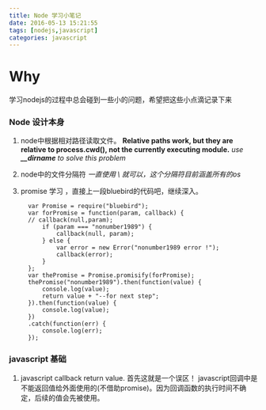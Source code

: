 ```yaml
---
title: Node 学习小笔记
date: 2016-05-13 15:21:55
tags: [nodejs,javascript]
categories: javascript
---
```



# Why 
学习nodejs的过程中总会碰到一些小的问题，希望把这些小点滴记录下来

### Node 设计本身
  1.  node中根据相对路径读取文件。
      **Relative paths work, but they are relative to process.cwd(), not the currently executing module.**
      *use **__dirname** to solve this problem*
  2.  node中的文件分隔符
      *一直使用   \    就可以，这个分隔符目前涵盖所有的os*
  
  3.  promise 学习 ，直接上一段bluebird的代码吧，继续深入。
        
            var Promise = require("bluebird");
            var forPromise = function(param, callback) {
            // callback(null,param);
                if (param === "nonumber1989") {
                    callback(null, param);
                } else {
                    var error = new Error("nonumber1989 error !");
                    callback(error);
                }
            };
            var thePromise = Promise.promisify(forPromise);
            thePromise("nonumber1989").then(function(value) {
                console.log(value);
                return value + "--for next step";
            }).then(function(value) {
                console.log(value);
            })
            .catch(function(err) {
                console.log(err);
            });

### javascript 基础
  1.  javascript callback return value.
      首先这就是一个误区！ javascript回调中是不能返回值给外面使用的(不借助promise)。因为回调函数的执行时间不确定，后续的值会先被使用。
